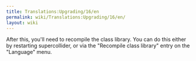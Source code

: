 ```yaml
---
title: Translations:Upgrading/16/en
permalink: wiki/Translations:Upgrading/16/en/
layout: wiki
---
```


After this, you'll need to recompile the class library. You can do this
either by restarting supercollider, or via the "Recompile class library"
entry on the "Language" menu.

